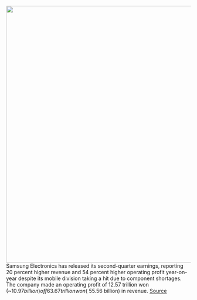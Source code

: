 <img src='https://cdn.vox-cdn.com/thumbor/6wFkDXwJ-b4ocsvJyeCT9uMnh9I=/0x0:2040x1360/1200x800/filters:focal(857x517:1183x843)/cdn.vox-cdn.com/uploads/chorus_image/image/69648658/vpavic_190731_z_flip_0247_1.0.jpg' width='700px' /><br/>
Samsung Electronics has released its second-quarter earnings, reporting 20 percent higher revenue and 54 percent higher operating profit year-on-year despite its mobile division taking a hit due to component shortages. The company made an operating profit of 12.57 trillion won (~$10.97 billion) off 63.67 trillion won (~$55.56 billion) in revenue.
<a href='https://www.theverge.com/2021/7/28/22599306/samsung-q2-2021-earnings-component-shortage-foldables'> Source <a/>